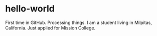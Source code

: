 # hello-world
First time in GitHub. Processing things.
I am a student living in Milpitas, California. Just applied for Mission College.
